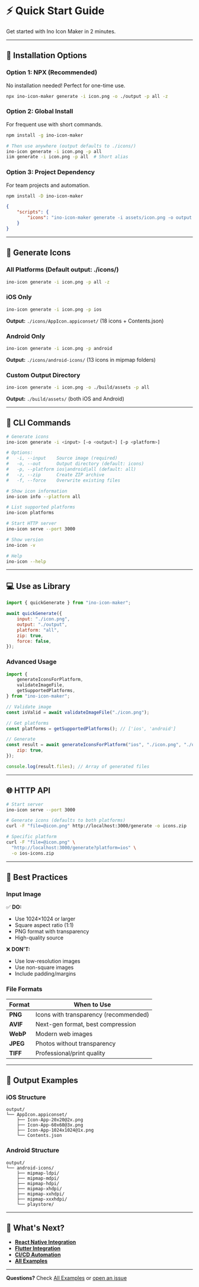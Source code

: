 # ⚡ Quick Start Guide

Get started with Ino Icon Maker in 2 minutes.

---

## 🚀 Installation Options

### Option 1: NPX (Recommended)

No installation needed! Perfect for one-time use.

```bash
npx ino-icon-maker generate -i icon.png -o ./output -p all -z
```

### Option 2: Global Install

For frequent use with short commands.

```bash
npm install -g ino-icon-maker

# Then use anywhere (output defaults to ./icons/)
ino-icon generate -i icon.png -p all
iim generate -i icon.png -p all  # Short alias
```

### Option 3: Project Dependency

For team projects and automation.

```bash
npm install -D ino-icon-maker
```

```json
{
	"scripts": {
		"icons": "ino-icon-maker generate -i assets/icon.png -o output -p all"
	}
}
```

---

## 📱 Generate Icons

### All Platforms (Default output: ./icons/)

```bash
ino-icon generate -i icon.png -p all -z
```

### iOS Only

```bash
ino-icon generate -i icon.png -p ios
```

**Output:** `./icons/AppIcon.appiconset/` (18 icons + Contents.json)

### Android Only

```bash
ino-icon generate -i icon.png -p android
```

**Output:** `./icons/android-icons/` (13 icons in mipmap folders)

### Custom Output Directory

```bash
ino-icon generate -i icon.png -o ./build/assets -p all
```

**Output:** `./build/assets/` (both iOS and Android)

---

## 📖 CLI Commands

```bash
# Generate icons
ino-icon generate -i <input> [-o <output>] [-p <platform>]

# Options:
#   -i, --input    Source image (required)
#   -o, --out      Output directory (default: icons)
#   -p, --platform ios|android|all (default: all)
#   -z, --zip      Create ZIP archive
#   -f, --force    Overwrite existing files

# Show icon information
ino-icon info --platform all

# List supported platforms
ino-icon platforms

# Start HTTP server
ino-icon serve --port 3000

# Show version
ino-icon -v

# Help
ino-icon --help
```

---

## 💻 Use as Library

```javascript
import { quickGenerate } from "ino-icon-maker";

await quickGenerate({
	input: "./icon.png",
	output: "./output",
	platform: "all",
	zip: true,
	force: false,
});
```

### Advanced Usage

```javascript
import {
	generateIconsForPlatform,
	validateImageFile,
	getSupportedPlatforms,
} from "ino-icon-maker";

// Validate image
const isValid = await validateImageFile("./icon.png");

// Get platforms
const platforms = getSupportedPlatforms(); // ['ios', 'android']

// Generate
const result = await generateIconsForPlatform("ios", "./icon.png", "./output", {
	zip: true,
});

console.log(result.files); // Array of generated files
```

---

## 🌐 HTTP API

```bash
# Start server
ino-icon serve --port 3000

# Generate icons (defaults to both platforms)
curl -F "file=@icon.png" http://localhost:3000/generate -o icons.zip

# Specific platform
curl -F "file=@icon.png" \
  "http://localhost:3000/generate?platform=ios" \
  -o ios-icons.zip
```

---

## 🎨 Best Practices

### Input Image

✅ **DO:**

- Use 1024×1024 or larger
- Square aspect ratio (1:1)
- PNG format with transparency
- High-quality source

❌ **DON'T:**

- Use low-resolution images
- Use non-square images
- Include padding/margins

### File Formats

| Format   | When to Use                           |
| -------- | ------------------------------------- |
| **PNG**  | Icons with transparency (recommended) |
| **AVIF** | Next-gen format, best compression     |
| **WebP** | Modern web images                     |
| **JPEG** | Photos without transparency           |
| **TIFF** | Professional/print quality            |

---

## 📂 Output Examples

### iOS Structure

```
output/
└── AppIcon.appiconset/
    ├── Icon-App-20x20@2x.png
    ├── Icon-App-60x60@3x.png
    ├── Icon-App-1024x1024@1x.png
    └── Contents.json
```

### Android Structure

```
output/
└── android-icons/
    ├── mipmap-ldpi/
    ├── mipmap-mdpi/
    ├── mipmap-hdpi/
    ├── mipmap-xhdpi/
    ├── mipmap-xxhdpi/
    ├── mipmap-xxxhdpi/
    └── playstore/
```

---

## 🔄 What's Next?

- **[React Native Integration](../examples/REACT_NATIVE.md)**
- **[Flutter Integration](../examples/FLUTTER.md)**
- **[CI/CD Automation](../examples/CI_CD.md)**
- **[All Examples](../examples/ALL_EXAMPLES.md)**

---

**Questions?** Check [All Examples](../examples/ALL_EXAMPLES.md) or [open an issue](https://github.com/narek589/ino-icon-maker/issues)
